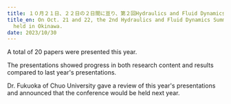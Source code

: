 ```yaml
---
title: １０月２１日、２２日の２日間に亘り、第２回Hydraulics and Fluid Dynamics Summit in 2023が沖縄にて開催されました。
title_en: On Oct. 21 and 22, the 2nd Hydraulics and Fluid Dynamics Summit was
  held in Okinawa.
date: 2023/10/30
---
```

A total of 20 papers were presented this year.

The presentations showed progress in both research content 
and results compared to last year's presentations.

Dr. Fukuoka of Chuo University gave a review of this year's presentations 
and announced that the conference would be held next year.